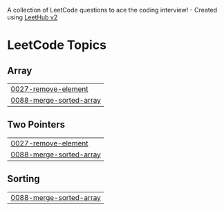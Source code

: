 A collection of LeetCode questions to ace the coding interview! - Created using [LeetHub v2](https://github.com/arunbhardwaj/LeetHub-2.0)
<!---LeetCode Topics Start-->
# LeetCode Topics
## Array
|  |
| ------- |
| [0027-remove-element](https://github.com/ieunseo/spring/tree/master/0027-remove-element) |
| [0088-merge-sorted-array](https://github.com/ieunseo/spring/tree/master/0088-merge-sorted-array) |
## Two Pointers
|  |
| ------- |
| [0027-remove-element](https://github.com/ieunseo/spring/tree/master/0027-remove-element) |
| [0088-merge-sorted-array](https://github.com/ieunseo/spring/tree/master/0088-merge-sorted-array) |
## Sorting
|  |
| ------- |
| [0088-merge-sorted-array](https://github.com/ieunseo/spring/tree/master/0088-merge-sorted-array) |
<!---LeetCode Topics End-->